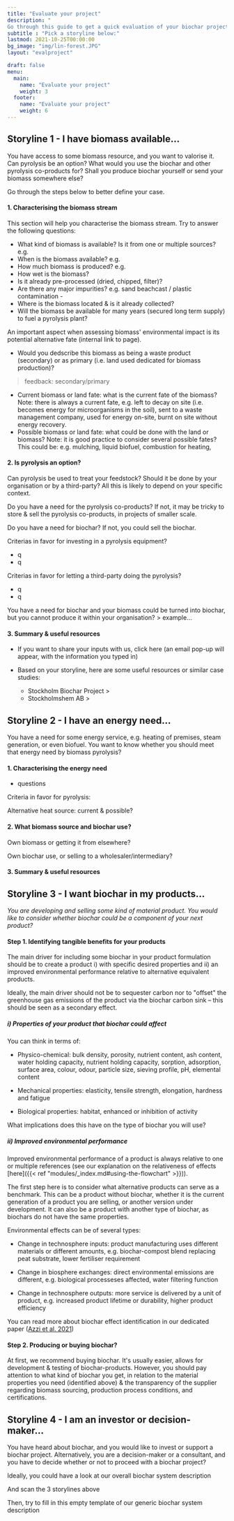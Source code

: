 ```yaml
---
title: "Evaluate your project"
description: "
Go through this guide to get a quick evaluation of your biochar project. Start by picking the storyline that fits you best."
subtitle : "Pick a storyline below:"
lastmod: 2021-10-25T00:00:00
bg_image: "img/lin-forest.JPG"
layout: "evalproject"

draft: false
menu:
  main:
    name: "Evaluate your project"
    weight: 3
  footer:
    name: "Evaluate your project"
    weight: 6
---
```



## Storyline 1 - I have biomass available...

You have access to some biomass resource, and you want to valorise it. Can pyrolysis be an option? What would you use the biochar and other pyrolysis co-products for? Shall you produce biochar yourself or send your biomass somewhere else? 

Go through the steps below to better define your case.

#### 1. Characterising the biomass stream

This section will help you characterise the biomass stream. Try to answer the following questions:
- What kind of biomass is available? Is it from one or multiple sources? e.g. 
- When is the biomass available? e.g. 
- How much biomass is produced? e.g. 
- How wet is the biomass?
- Is it already pre-processed (dried, chipped, filter)?
- Are there any major impurities? e.g. sand beachcast / plastic contamination -
- Where is the biomass located & is it already collected?
- Will the biomass be available for many years (secured long term supply) to fuel a pyrolysis plant?

An important aspect when assessing biomass' environmental impact is its potential alternative fate (internal link to page). 
- Would you dedscribe this biomass as being a waste product (secondary) or as primary (i.e. land used dedicated for biomass production)?
> feedback: secondary/primary
- Current biomass or land fate: what is the current fate of the biomass? Note: there is always a current fate, e.g. left to decay on site (i.e. becomes energy for microorganisms in the soil), sent to a waste management company, used for energy on-site, burnt on site without energy recovery.
- Possible biomass or land fate: what could be done with the land or biomass? Note: it is good practice to consider several possible fates? This could be: e.g. mulching, liquid biofuel, combustion for heating, 


#### 2. Is pyrolysis an option?

Can pyrolysis be used to treat your feedstock? Should it be done by your organisation or by a third-party? All this is likely to depend on your specific context.

Do you have a need for the pyrolysis co-products? If not, it may be tricky to store & sell the pyrolysis co-products, in projects of smaller scale.

Do you have a need for biochar? If not, you could sell the biochar. 

Criterias in favor for investing in a pyrolysis equipment?
- q
- q
  
Criterias in favor for letting a third-party doing the pyrolysis?
- q
- q

You have a need for biochar and your biomass could be turned into biochar, but you cannot produce it within your organisation? > example… 

#### 3. Summary & useful resources 

- If you want to share your inputs with us, click here (an email pop-up will appear, with the information you typed in)

- Based on your storyline, here are some useful resources or similar case studies:
  - Stockholm Biochar Project > 
  - Stockholmshem AB > 
  


## Storyline 2 - I have an energy need...

You have a need for some energy service, e.g. heating of premises, steam generation, or even biofuel. You want to know whether you should meet that energy need by biomass pyrolysis?

#### 1. Characterising the energy need

- questions


Criteria in favor for pyrolysis:

Alternative heat source: current & possible?


#### 2. What biomass source and biochar use?

Own biomass or getting it from elsewhere?

Own biochar use, or selling to a wholesaler/intermediary?



#### 3. Summary & useful resources 


## Storyline 3 - I want biochar in my products...

*You are developing and selling some kind of material product. You would like to consider whether biochar could be a component of your next product?*

#### Step 1. Identifying tangible benefits for your products

The main driver for including some biochar in your product formulation should be to create a product i) with specific desired properties and ii) an improved environmental performance relative to alternative equivalent products.

Ideally, the main driver should not be to sequester carbon nor to "offset" the greenhouse gas emissions of the product via the biochar carbon sink – this should be seen as a secondary effect.

##### **i) Properties of your product that biochar could affect**

You can think in terms of:

- Physico-chemical: bulk density, porosity, nutrient content, ash content, water holding capacity, nutrient holding capacity, sorption, adsorption, surface area, colour, odour, particle size, sieving profile, pH, elemental content

- Mechanical properties: elasticity, tensile strength, elongation, hardness and fatigue 

- Biological properties: habitat, enhanced or inhibition of activity

What implications does this have on the type of biochar you will use? 

##### **ii) Improved environmental performance**

Improved environmental performance of a product is always relative to one or multiple references (see our explanation on the relativeness of effects [here]({{< ref "modules/_index.md#using-the-flowchart" >}})). 

The first step here is to consider what alternative products can serve as a benchmark. This can be a product without biochar, whether it is the current generation of a product you are selling, or another version under development. It can also be a product with another type of biochar, as biochars do not have the same properties.

Environmental effects can be of several types:
- Change in technosphere inputs: product manufacturing uses different materials or different amounts, e.g. biochar-compost blend replacing peat substrate, lower fertiliser requirement
  
- Change in biosphere exchanges: direct environmental emissions are different, e.g. biological processeses affected, water filtering function
  
- Change in technosphere outputs: more service is delivered by a unit of product, e.g. increased product lifetime or durability, higher product efficiency

You can read more about biochar effect identification in our dedicated paper (<a href="https://doi.org/10.1016/j.jenvman.2021.112154" target="_blank">Azzi et al. 2021</a>)

#### Step 2. Producing or buying biochar?

At first, we recommend buying biochar. It's usually easier, allows for development & testing of biochar-products. However, you should pay attention to what kind of biochar you get, in relation to the material properties you need (identified above) & the transparency of the supplier regarding biomass sourcing, production process conditions, and certifications.


## Storyline 4 - I am an investor or decision-maker... 

You have heard about biochar, and you would like to invest or support a biochar project. Alternatively, you are a decision-maker or a consultant, and you have to decide whether or not to proceed with a biochar project? 

Ideally, you could have a look at our overall biochar system description

And scan the 3 storylines above

Then, try to fill in this empty template of our generic biochar system description






